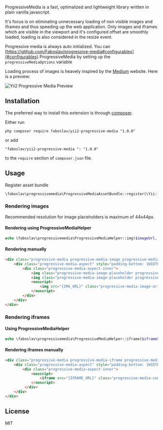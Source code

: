 ProgressiveMedia is a fast, optimalized and lightweight library written in plain vanilla javascript. 

It's focus is on eliminating unnecessary loading of non visible images and iframes and thus speeding up the web application.
Only images and iframes which are visible in the viewport and it's configured offset are smoothly loaded, loading is also considered in the resize event.

Progressive media is always auto initialized.
You can [https://github.com/Faboslav/progressive-media#configurables](#configurables) ProgressiveMedia by setting up the `progressiveMediaOptions` variable

Loading process of images is heavely inspired by the [Medium](https://medium.com/) website. Here is a preview:

![Yii2 Progressive Media Preview](https://i.imgur.com/rg3fBtT.gif)

## Installation
The preferred way to install this extension is through [composer](http://getcomposer.org/download/).

Either run

```
php composer require faboslav/yii2-progressive-media "1.0.0"
```

or add

```
"faboslav/yii2-progressive-media ": "1.0.0"
```

to the `require` section of `composer.json` file.

## Usage
Register asset bundle
```php
\faboslav\progressivemedia\ProgressiveMediaAssetBundle::register(\Yii::$app->view);
```

### Rendering images
Recommended resolution for image placeholders is maximum of 44x44px.

#### Rendering using ProgressiveMediaHelper
```php
echo \faboslav\progressivemedia\ProgressiveMediaHelper::img($imageUrl, $placeholderImgUrl, $width, $height, $options);
```

#### Rendering manually
```html
<div class="progressive-media progressive-media-image progressive-media-unloaded" style="max-width: {WIDTH}px; max-height: {HEIGHT}px;" data-img-src="{IMG_URL}">
    <div class="progressive-media-aspect" style="padding-bottom: {WIDTH_x_HEIGHT_ASPECT_RATIO}%;">
        <div class="progressive-media-aspect-inner">
            <img class="progressive-media-image-placeholder progressive-media-content progressive-media-blur" src="{PLACEHOLDER_IMG_URL}">
            <img class="progressive-media-image-placeholder progressive-media-image-placeholder-edge progressive-media-content" src="{PLACEHOLDER_IMG_URL}">
            <noscript>
                <img src="{IMG_URL}" class="progressive-media-image-original progressive-media-content">
            </noscript>
        </div>
    </div>
</div>
```

### Rendering iframes

#### Using ProgressiveMediaHelper
```php
echo \faboslav\progressivemedia\ProgressiveMediaHelper::iframe($iframeSrc, $width, $height, $options);
```

#### Rendering iframes manually
```html
<div class="progressive-media progressive-media-iframe progressive-media-unloaded" data-src="{IFRAME_URL}">
    <div class="progressive-media-aspect" style="padding-bottom: {WIDTH_x_HEIGHT_ASPECT_RATIO}%;">
        <div class="progressive-media-aspect-inner">
            <noscript>
                <iframe src="{IFRAME_URL}" class="progressive-media-content"></iframe>
            </noscript>
         </div>
    </div>
</div>
```

## License
MIT